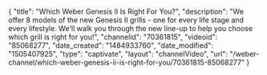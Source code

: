 {
    "title": "Which Weber Genesis II Is Right For You?",
    "description": "We offer 8 models of the new Genesis II grills - one for every life stage and every lifestyle. We'll walk you through the new line-up to help you choose which grill is right for you!",
    "channelid": "70361815",
    "videoid": "85068277",
    "date_created": "1484933760",
    "date_modified": "1505407925",
    "type": "captivate",
    "layout": "channelVideo",
    "url": "\/weber-channel\/which-weber-genesis-ii-is-right-for-you\/70361815-85068277"
}